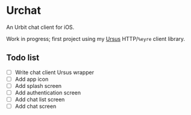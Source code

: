 # Urchat

An Urbit chat client for iOS.

Work in progress; first project using my [Ursus](https://github.com/dclelland/Ursus) HTTP/`%eyre` client library.

## Todo list

- [ ] Write chat client Ursus wrapper
- [ ] Add app icon
- [ ] Add splash screen
- [ ] Add authentication screen
- [ ] Add chat list screen
- [ ] Add chat screen
